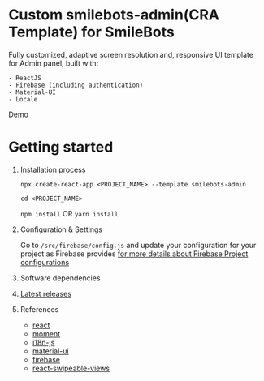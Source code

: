 # Custom smilebots-admin(CRA Template) for SmileBots

Fully customized, adaptive screen resolution and, responsive UI template for Admin panel, built with:

    - ReactJS
    - Firebase (including authentication)
    - Material-UI
    - Locale

[Demo](https://www.youtube.com/watch?v=-m5tzni5sCM "CRA Template")

# Getting started

1. Installation process

   `npx create-react-app <PROJECT_NAME> --template smilebots-admin`

   `cd <PROJECT_NAME>`

   `npm install` OR `yarn install`

2. Configuration & Settings

   Go to `/src/firebase/config.js` and update your configuration for your project as Firebase provides
   [for more details about Firebase Project configurations](https://firebase.google.com/docs/web/setup)

3. Software dependencies

4. [Latest releases](https://www.npmjs.com/package/cra-template-smilebots-admin)

5. References
   - [react](https://reactjs.org/docs/getting-started.html)
   - [moment](https://momentjs.com/docs/)
   - [i18n-js](https://www.npmjs.com/package/i18n-js)
   - [material-ui](https://material-ui.com/getting-started/installation/)
   - [firebase](https://firebase.google.com/docs/web/setup)
   - [react-swipeable-views](https://react-swipeable-views.com/api/api/)
